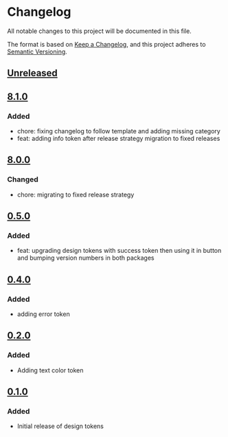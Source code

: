 # Changelog

All notable changes to this project will be documented in this file.

The format is based on [Keep a Changelog](https://keepachangelog.com/en/1.0.0/),
and this project adheres to [Semantic Versioning](https://semver.org/spec/v2.0.0.html).

## [Unreleased]

## [8.1.0]

### Added

- chore: fixing changelog to follow template and adding missing category
- feat: adding info token after release strategy migration to fixed releases

## [8.0.0]

### Changed

- chore: migrating to fixed release strategy

## [0.5.0]

### Added

- feat: upgrading design tokens with success token then using it in button and bumping version numbers in both packages

## [0.4.0]

### Added

- adding error token

## [0.2.0]

### Added

- Adding text color token

## [0.1.0]

### Added

- Initial release of design tokens

[Unreleased]: https://github.com/georgewrmarshall/monorepo-synchronized-test/compare/@georgewrmarshall/design-tokens-test@8.1.0...HEAD
[8.1.0]: https://github.com/georgewrmarshall/monorepo-synchronized-test/compare/@georgewrmarshall/design-tokens-test@8.0.0...@georgewrmarshall/design-tokens-test@8.1.0
[8.0.0]: https://github.com/georgewrmarshall/monorepo-synchronized-test/compare/@georgewrmarshall/design-tokens-test@0.5.0...@georgewrmarshall/design-tokens-test@8.0.0
[0.5.0]: https://github.com/georgewrmarshall/monorepo-synchronized-test/compare/@georgewrmarshall/design-tokens-test@0.4.0...@georgewrmarshall/design-tokens-test@0.5.0
[0.4.0]: https://github.com/georgewrmarshall/monorepo-synchronized-test/compare/@georgewrmarshall/design-tokens-test@0.2.0...@georgewrmarshall/design-tokens-test@0.4.0
[0.2.0]: https://github.com/georgewrmarshall/monorepo-synchronized-test/compare/@georgewrmarshall/design-tokens-test@0.1.0...@georgewrmarshall/design-tokens-test@0.2.0
[0.1.0]: https://github.com/georgewrmarshall/monorepo-synchronized-test/releases/tag/@georgewrmarshall/design-tokens-test@0.1.0
